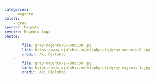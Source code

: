 ```yaml
---
categories:
    - magento
colors:
    - gray
sponsor: Magento
reverse: Magento logo
photos:
    -
        file: gray-magento-0-400x300.jpg
        link: https://www.ojalehto.eu/elephpants/gray-magento-0.jpg
        credit: Aki Ojalehto
    -
        file: gray-magento-1-400x300.jpg
        link: https://www.ojalehto.eu/elephpants/gray-magento-1.jpg
        credit: Aki Ojalehto
---
```

